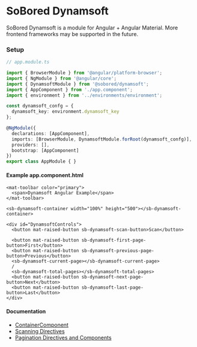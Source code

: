 # SoBored Dynamsoft

SoBored Dynamsoft is a module for Angular + Angular Material. More frontend frameworks may be supported in the future.

### Setup

```typescript
// app.module.ts

import { BrowserModule } from '@angular/platform-browser';
import { NgModule } from '@angular/core';
import { DynamsoftModule } from '@sobored/dynamsoft';
import { AppComponent } from './app.component';
import { environment } from '../environments/environment';

const dynamsoft_confg = {
  dynamsoft_key: environment.dynamsoft_key
};

@NgModule({
  declarations: [AppComponent],
  imports: [BrowserModule, DynamsoftModule.forRoot(dynamsoft_confg)],
  providers: [],
  bootstrap: [AppComponent]
})
export class AppModule { }
```

#### Example app.component.html

```angular2html
<mat-toolbar color="primary">
  <span>Dynamsoft Angular Example</span>
</mat-toolbar>

<sb-dynamsoft-container width="100%" height="500"></sb-dynamsoft-container>

<div id="DynamsoftControls">
  <button mat-raised-button sb-dynamsoft-scan-button>Scan</button>

  <button mat-raised-button sb-dynamsoft-first-page-button>First</button>
  <button mat-raised-button sb-dynamsoft-previous-page-button>Previous</button>
  <sb-dynamsoft-current-page></sb-dynamsoft-current-page>
  /
  <sb-dynamsoft-total-pages></sb-dynamsoft-total-pages>
  <button mat-raised-button sb-dynamsoft-next-page-button>Next</button>
  <button mat-raised-button sb-dynamsoft-last-page-button>Last</button>
</div>
```

#### Documentation

- [ContainerComponent](container)
- [Scanning Directives](scan-button)
- [Pagination Directives and Components](pagination)


